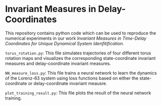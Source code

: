 # Invariant Measures in Delay-Coordinates

This repository contains python code which can be used to reproduce the numerical experiments in our work *Invariant Measures in Time-Delay Coordinates for Unique Dynamical System Idenfitification.* 

`torus_rotation.py`: This file simulates trajectories of four different torus rotation maps and visualizes the corresponding state-coordinate invariant measures and delay-coordinate invariant measures.

`NN_measure_loss.py`: This file trains a neural network to learn the dynamics of the Lorenz-63 system using loss functions based on either the state-coordinate or delay-coordinate invariant meausre.

`plot_training_result.py`: This file plots the result of the neural network training. 
